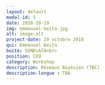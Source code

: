 ```yaml
---
layout: default
modal-id: 5
date: 2018-10-19
img: emmanuel-keita.jpg
alt: image-alt
project-date: 19 octobre 2018
qui: Emmanuel Keita
boite: SUNDiATA<br>
position: CEO 
category: Workshop
description: Réseaux Bayésien (TBC)
description-longue : TBA
---
```

